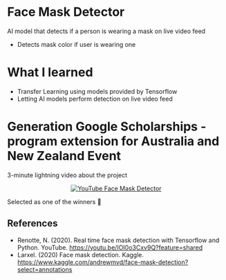 # Face Mask Detector
 AI model that detects if a person is wearing a mask on live video feed  
 * Detects mask color if user is wearing one

 # What I learned
 * Transfer Learning using models provided by Tensorflow
 * Letting AI models perform detection on live video feed
  
  
# Generation Google Scholarships - program extension for Australia and New Zealand Event
3-minute lightning video about the project
<div align="center">
 <a href="https://youtu.be/zjDkkB7eE-8" target="_blank"><img src="https://img.youtube.com/vi/zjDkkB7eE-8/hqdefault.jpg" 
 alt="YouTube Face Mask Detector"/></a>
</div>

Selected as one of the winners :tada:  

## References
* Renotte, N. (2020). Real time face mask detection with Tensorflow and Python. YouTube. https://youtu.be/IOI0o3Cxv9Q?feature=shared  
* Larxel. (2020) Face mask detection. Kaggle. https://www.kaggle.com/andrewmvd/face-mask-detection?select=annotations
